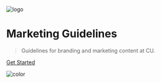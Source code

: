 <!-- _coverpage.md -->

![logo](/media/logo.svg)

# Marketing Guidelines
> Guidelines for branding and marketing content at CU.  

[Get Started](#social-media-accounts)

<!-- background color -->

![color](#102648)